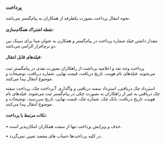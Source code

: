 ### پرداخت

نحوه انتقال پرداخت بصورت یکطرفه از همکاران به پیام‌گستر می‌باشد.

#### نقطه اشتراک  همگام‌سازی:

مقدار داشتن فیلد شماره پرداخت در پیام‌گستر و همکارن به عنوان مبنا برای سینک بین دو نرم‌افزار الزامی می‌باشد.

#### فیلدهای قابل انتقال:

پرداخت وجه نقد و اعلامیه برداشت از راهکاران بصورت نقدی در پیامگستر ثبت می‌شوند. فیلدهای نام هویت، تاریخ دریافت، قیمت نهایی، شماره دریافت، توضیحات و موضوع انتقال پیدا می‌کنند.

پرداخت چک، پرداخت سفتهT استرداد چک دریافتی، استرداد سفته دریافتی و واگذاری چک دریافتی به غیر از راهکاران به بصورت چکی در پیام‌گستر ثبت می‌شوند. فیلدهای نام هویت، تاریخ دریافت، بانک چک، شماره چک، قیمت نهایی، تاریخ سررسید، توضیحات و موضوع انتقال پیدا می‌کنند.

#### نکات مرتبط با پرداخت:

•	حذف و ویرایش پرداخت تنها از سمت همکاران امکان‌پذیر است.

•	در کلیه پرداخت‌ها حساب های مقصد تعیین نمی‌گردد.
